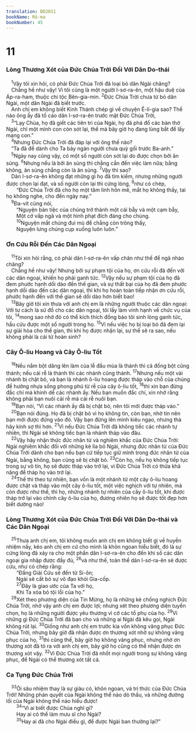 ```yaml
---
translation: BD2011
bookName: Rô-ma 
bookNumber: 45
---
```


<div class="title"><h1>11</h1><h3>Lòng Thương Xót của Ðức Chúa Trời Ðối Với Dân Do-thái</h3></div>
<span class="verse ro_11_1"> <sup>1</sup>Vậy tôi xin hỏi, có phải Ðức Chúa Trời đã loại bỏ dân Ngài chăng?<br/> Chẳng hề như vậy! Vì tôi cũng là một người I-sơ-ra-ên, một hậu duệ của Áp-ra-ham, thuộc chi tộc Bên-gia-min. </span>
<span class="verse ro_11_2"><sup>2</sup>Ðức Chúa Trời chưa từ bỏ dân Ngài, một dân Ngài đã biết trước.<br/> Anh chị em không biết Kinh Thánh chép gì về chuyện Ê-li-gia sao? Thể nào ông ấy đã tố cáo dân I-sơ-ra-ên trước mặt Ðức Chúa Trời,<br/></span>
<span class="verse ro_11_3"> <sup>3</sup>“Lạy Chúa, họ đã giết các tiên tri của Ngài, họ đã phá đổ các bàn thờ Ngài, chỉ một mình con còn sót lại, thế mà bây giờ họ đang lùng bắt để lấy mạng con.” <br/></span>
<span class="verse ro_11_4"> <sup>4</sup>Nhưng Ðức Chúa Trời đã đáp lại với ông thế nào?<br/> “Ta đã để dành cho Ta bảy ngàn người chưa quỳ gối trước Ba-anh.” <br/></span>
<span class="verse ro_11_5"> <sup>5</sup>Ngày nay cũng vậy, có một số người còn sót lại do được chọn bởi ân sủng. </span>
<span class="verse ro_11_6"><sup>6</sup>Nhưng nếu là bởi ân sủng thì chẳng cần đến việc làm nữa; bằng không, ân sủng chẳng còn là ân sủng. </span>
<span class="verse ro_11_7"><sup>7</sup>Vậy thì sao?<br/> Dân I-sơ-ra-ên không đạt những gì họ đã tìm kiếm, nhưng những người được chọn lại đạt, và số người còn lại thì cứng lòng, </span>
<span class="verse ro_11_8"><sup>8</sup>như có chép,<br/>  “Ðức Chúa Trời đã cho họ một tâm linh hôn mê, mắt họ không thấy, tai họ không nghe, cho đến ngày nay.” <br/></span>
<span class="verse ro_11_9"> <sup>9</sup>Ða-vít cũng nói,<br/>  “Nguyện bàn tiệc của chúng trở thành một cái bẫy và một cạm bẫy,<br/>  Một cớ vấp ngã và một hình phạt đích đáng cho chúng.<br/></span>
<span class="verse ro_11_10">  <sup>10</sup>Nguyện mắt chúng đui mù để chẳng còn trông thấy,<br/>  Nguyện lưng chúng cụp xuống luôn luôn.” <br/></span>
<div class="title"><h3>Ơn Cứu Rỗi Ðến Các Dân Ngoại</h3></div>
<span class="verse ro_11_11"> <sup>11</sup>Tôi xin hỏi rằng, có phải dân I-sơ-ra-ên vấp chân như thế để ngã nhào chăng?<br/> Chẳng hề như vậy! Nhưng bởi sự phạm tội của họ, ơn cứu rỗi đã đến với các dân ngoại, khiến họ phải ganh tức. </span>
<span class="verse ro_11_12"><sup>12</sup>Vậy nếu sự phạm tội của họ đã đem phước hạnh dồi dào đến thế gian, và sự thất bại của họ đã đem phước hạnh dồi dào đến các dân ngoại, thì khi họ hoàn toàn tiếp nhận ơn cứu rỗi, phước hạnh đến với thế gian sẽ dồi dào hơn biết bao!<br/></span>
<span class="verse ro_11_13"> <sup>13</sup>Bây giờ tôi xin thưa với anh chị em là những người thuộc các dân ngoại: Với tư cách là sứ đồ cho các dân ngoại, tôi lấy làm vinh hạnh về chức vụ của tôi, </span>
<span class="verse ro_11_14"><sup>14</sup>mong sao nhờ đó có thể kích thích đồng bào tôi sinh lòng ganh tức, hầu cứu được một số người trong họ. </span>
<span class="verse ro_11_15"><sup>15</sup>Vì nếu việc họ bị loại bỏ đã đem lại sự giải hòa cho thế gian, thì khi họ được nhận lại, sự thể sẽ ra sao, nếu không phải là cải tử hoàn sinh?<br/></span>
<div class="title"><h3>Cây Ô-liu Hoang và Cây Ô-liu Tốt</h3></div>
<span class="verse ro_11_16"> <sup>16</sup>Nếu nắm bột dâng lên làm của lễ đầu mùa là thánh thì cả đống bột cũng thánh; nếu cái rễ là thánh thì các nhánh cũng thánh. </span>
<span class="verse ro_11_17"><sup>17</sup>Nhưng nếu một vài nhánh bị chặt bỏ, và bạn là nhánh ô-liu hoang được tháp vào chỗ của chúng để hưởng nhựa sống phong phú từ rễ của cây ô-liu tốt, </span>
<span class="verse ro_11_18"><sup>18</sup>thì xin bạn đừng đắc chí mà khinh dể các nhánh ấy. Nếu bạn muốn đắc chí, xin nhớ rằng không phải bạn nuôi cái rễ mà cái rễ nuôi bạn.<br/></span>
<span class="verse ro_11_19"> <sup>19</sup>Bạn nói, “Vì các nhánh ấy đã bị chặt bỏ, nên tôi mới được tháp vào.”<br/></span>
<span class="verse ro_11_20"> <sup>20</sup>Bạn nói đúng. Họ đã bị chặt bỏ vì họ không tin, còn bạn, nhờ tin nên bạn mới được đứng vào đó. Vậy bạn đừng lên mình kiêu ngạo, nhưng thà hãy kính sợ thì hơn. </span>
<span class="verse ro_11_21"><sup>21</sup>Vì nếu Ðức Chúa Trời đã không tiếc các nhánh tự nhiên, thì Ngài sẽ không tiếc bạn là nhánh tháp vào đâu. <br/></span>
<span class="verse ro_11_22"> <sup>22</sup>Vậy hãy nhận thức đức nhân từ và nghiêm khắc của Ðức Chúa Trời: Ngài nghiêm khắc đối với những kẻ lìa bỏ Ngài, nhưng đức nhân từ của Ðức Chúa Trời dành cho bạn nếu bạn cứ tiếp tục giữ mình trong đức nhân từ của Ngài, bằng không, bạn cũng sẽ bị chặt bỏ. </span>
<span class="verse ro_11_23"><sup>23</sup>Còn họ, nếu họ không tiếp tục trong sự vô tín, họ sẽ được tháp vào trở lại, vì Ðức Chúa Trời có thừa khả năng để tháp họ vào trở lại.<br/></span>
<span class="verse ro_11_24"> <sup>24</sup>Thế thì theo tự nhiên, bạn vốn là một nhánh từ một cây ô-liu hoang được chặt và tháp vào một cây ô-liu tốt, một việc nghịch với tự nhiên, mà còn được như thế, thì họ, những nhánh tự nhiên của cây ô-liu tốt, khi được tháp trở lại vào chính cây ô-liu của họ, đương nhiên họ sẽ được tốt đẹp hơn biết dường nào!<br/></span>
<div class="title"><h3>Lòng Thương Xót của Ðức Chúa Trời Ðối Với Dân Do-thái và Các Dân Ngoại</h3></div>
<span class="verse ro_11_25"> <sup>25</sup>Thưa anh chị em, tôi không muốn anh chị em không biết gì về huyền nhiệm nầy, kẻo anh chị em cứ cho mình là khôn ngoan hiểu biết, đó là sự cứng lòng đã xảy ra cho một phần dân I-sơ-ra-ên cho đến khi số các dân ngoại gia nhập được đầy đủ, </span>
<span class="verse ro_11_26"><sup>26</sup>và như thế, toàn thể dân I-sơ-ra-ên sẽ được cứu, như có chép rằng:<br/>  “Ðấng Giải Cứu sẽ đến từ Si-ôn;<br/>  Ngài sẽ cất bỏ sự vô đạo khỏi Gia-cốp.<br/></span>
<span class="verse ro_11_27">  <sup>27</sup>Ðây là giao ước của Ta với họ, <br/>  Khi Ta xóa bỏ tội lỗi của họ.” <br/></span>
<span class="verse ro_11_28"> <sup>28</sup>Xét theo phương diện của Tin Mừng, họ là những kẻ chống nghịch Ðức Chúa Trời, nhờ vậy anh chị em được lợi; nhưng xét theo phương diện tuyển chọn, họ là những người được yêu thương vì cớ các tổ phụ của họ. </span>
<span class="verse ro_11_29"><sup>29</sup>Vì những gì Ðức Chúa Trời đã ban cho và những ai Ngài đã kêu gọi, Ngài không rút lại. </span>
<span class="verse ro_11_30"><sup>30</sup>Giống như anh chị em trước kia vốn không vâng phục Ðức Chúa Trời, nhưng bây giờ đã nhận được ơn thương xót nhờ sự không vâng phục của họ, </span>
<span class="verse ro_11_31"><sup>31</sup>thì cũng thế, bây giờ họ không vâng phục, nhưng nhờ ơn thương xót đã tỏ ra với anh chị em, bây giờ họ cũng có thể nhận được ơn thương xót vậy. </span>
<span class="verse ro_11_32"><sup>32</sup>Vì Ðức Chúa Trời đã nhốt mọi người trong sự không vâng phục, để Ngài có thể thương xót tất cả.<br/></span>
<div class="title"><h3>Ca Tụng Ðức Chúa Trời</h3></div>
<span class="verse ro_11_33"> <sup>33</sup>Ôi sâu nhiệm thay là sự giàu có, khôn ngoan, và tri thức của Ðức Chúa Trời! Những phán quyết của Ngài không thể nào dò thấu, và những đường lối của Ngài không thể nào hiểu được!<br/></span>
<span class="verse ro_11_34">  <sup>34</sup>“Vì ai biết được Chúa nghĩ gì? <br/>  Hay ai có thể làm mưu sĩ cho Ngài? <br/></span>
<span class="verse ro_11_35">  <sup>35</sup>Hay ai đã cho Ngài điều gì, để được Ngài ban thưởng lại?” <br/></span>
